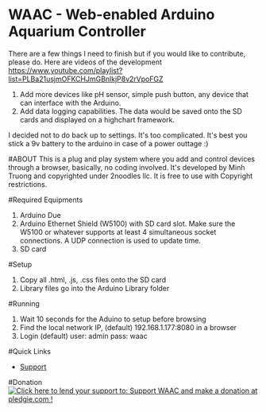 # WAAC - Web-enabled Arduino Aquarium Controller

There are a few things I need to finish but if you would like to contribute, please do.
Here are videos of the development
https://www.youtube.com/playlist?list=PLBa21usjmOFKCHJmGBnlkjP8v2rVpoFGZ

1. Add more devices like pH sensor, simple push button, any device that can interface with the Arduino.
2. Add data logging capabilities. The data would be saved onto the SD cards and displayed on a highchart framework.

I decided not to do back up to settings. It's too complicated. It's best you stick a 9v battery to the arduino in case of a power outtage :)

#ABOUT
This is a plug and play system where you add and control devices through a browser, basically, no coding involved. It's developed by Minh Truong and copyrighted under 2noodles llc. It is free to use with Copyright restrictions.


#Required Equipments
1. Arduino Due
2. Arduino Ethernet Shield (W5100) with SD card slot. Make sure the W5100 or whatever supports at least 4 simultaneous socket connections. A UDP connection is used to update time.
3. SD card

#Setup
1. Copy all .html, .js, .css files onto the SD card
2. Library files go into the Arduino Library folder

#Running
1. Wait 10 seconds for the Aduino to setup before browsing
2. Find the local network IP, (default) 192.168.1.177:8080 in a browser
3. Login (default) user: admin pass: waac

#Quick Links
* <a href="http://aquatictechtank.net/viewforum.php?f=48">Support</a>

#Donation
<a href='https://pledgie.com/campaigns/32780'><img alt='Click here to lend your support to: Support WAAC and make a donation at pledgie.com !' src='https://pledgie.com/campaigns/32780.png?skin_name=chrome' border='0' ></a>
